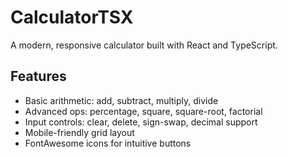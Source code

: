 # CalculatorTSX

A modern, responsive calculator built with React and TypeScript.

## Features

- Basic arithmetic: add, subtract, multiply, divide  
- Advanced ops: percentage, square, square-root, factorial  
- Input controls: clear, delete, sign-swap, decimal support  
- Mobile-friendly grid layout
- FontAwesome icons for intuitive buttons 